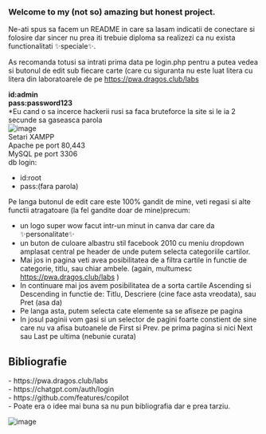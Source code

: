 <h3>Welcome to my (not so) amazing but honest project.</h3>

Ne-ati spus sa facem un README in care sa lasam indicatii de conectare si folosire dar sincer nu prea iti trebuie diploma sa realizezi ca nu exista functionalitati ✨speciale✨.

As recomanda totusi sa intrati prima data pe login.php pentru a putea vedea si butonul de edit sub fiecare carte (care cu siguranta nu este luat litera cu litera din laboratoarele de pe https://pwa.dragos.club/labs <br> 

<b>id:admin <br>
pass:password123</b> <br>
*Eu cand o sa incerce hackerii rusi sa faca bruteforce la site si le ia 2 secunde sa gaseasca parola <br>
![image](https://github.com/user-attachments/assets/3359ea98-3f82-4400-a5ad-9cb0c33182dd) <br>
Setari XAMPP <br>
Apache pe port 80,443 <br>
MySQL pe port 3306 <br>
db login: 
- id:root
- pass:(fara parola)




Pe langa butonul de edit care este 100% gandit de mine, veti regasi si alte functii atragatoare (la fel gandite doar de mine)precum:
 - un logo super wow facut intr-un minut in canva dar care da ✨personalitate✨
 - un buton de culoare albastru stil facebook 2010 cu meniu dropdown amplasat central pe header de unde putem selecta categoriile cartilor.
 - Mai jos in pagina veti avea posibilitatea de a filtra cartile in functie de categorie, titlu, sau chiar ambele. (again, multumesc https://pwa.dragos.club/labs )
 - In continuare mai jos avem posibilitatea de a sorta cartile Ascending si Descending in functie de: Titlu, Descriere (cine face asta vreodata), sau Pret (asa da)
 - Pe langa asta, putem selecta cate elemente sa se afiseze pe pagina
 - In josul paginii vom gasi si un selector de pagini foarte constient de sine care nu va afisa butoanele de First si Prev. pe prima pagina si nici Next sau Last pe ultima (nebunie curata)

<h2>Bibliografie</h2>
- https://pwa.dragos.club/labs <br>
- https://chatgpt.com/auth/login <br>
- https://github.com/features/copilot <br>
- Poate era o idee mai buna sa nu pun bibliografia dar e prea tarziu. <br>

![image](https://github.com/user-attachments/assets/9dc03405-07f1-4df0-85a9-68ab29fdd31a)

